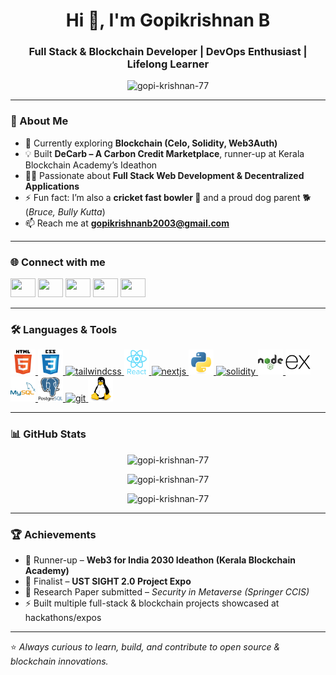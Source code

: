 <h1 align="center">Hi 👋, I'm Gopikrishnan B</h1>
<h3 align="center">Full Stack & Blockchain Developer | DevOps Enthusiast | Lifelong Learner</h3>

<p align="center">
  <img src="https://komarev.com/ghpvc/?username=gopi-krishnan-77&label=Profile%20views&color=0e75b6&style=flat" alt="gopi-krishnan-77" />
</p>

---

### 🚀 About Me  
- 🌱 Currently exploring **Blockchain (Celo, Solidity, Web3Auth)**  
- 💡 Built **DeCarb – A Carbon Credit Marketplace**, runner-up at Kerala Blockchain Academy’s Ideathon  
- 👨‍💻 Passionate about **Full Stack Web Development & Decentralized Applications**  
- ⚡ Fun fact: I’m also a **cricket fast bowler 🏏** and a proud dog parent 🐕 (*Bruce, Bully Kutta*)  
- 📫 Reach me at **gopikrishnanb2003@gmail.com**

---

### 🌐 Connect with me  
<p align="left">
<a href="https://dev.to/gopikrishnan77" target="_blank"><img src="https://raw.githubusercontent.com/rahuldkjain/github-profile-readme-generator/master/src/images/icons/Social/devto.svg" height="30" width="40" /></a>
<a href="https://twitter.com/bgopikrish50125" target="_blank"><img src="https://raw.githubusercontent.com/rahuldkjain/github-profile-readme-generator/master/src/images/icons/Social/twitter.svg" height="30" width="40" /></a>
<a href="https://www.linkedin.com/in/gopikrishnanbalagopal/" target="_blank"><img src="https://raw.githubusercontent.com/rahuldkjain/github-profile-readme-generator/master/src/images/icons/Social/linked-in-alt.svg" height="30" width="40" /></a>
<a href="https://instagram.com/gopi.krishnan.b" target="_blank"><img src="https://raw.githubusercontent.com/rahuldkjain/github-profile-readme-generator/master/src/images/icons/Social/instagram.svg" height="30" width="40" /></a>
<a href="https://www.hackerrank.com/gopikrishnanb201" target="_blank"><img src="https://raw.githubusercontent.com/rahuldkjain/github-profile-readme-generator/master/src/images/icons/Social/hackerrank.svg" height="30" width="40" /></a>
</p>

---

### 🛠️ Languages & Tools  
<p align="left"> 
<a href="https://www.w3.org/html/" target="_blank" rel="noreferrer"> <img src="https://raw.githubusercontent.com/devicons/devicon/master/icons/html5/html5-original-wordmark.svg" alt="html5" width="40" height="40"/> </a>
<a href="https://www.w3schools.com/css/" target="_blank" rel="noreferrer"> <img src="https://raw.githubusercontent.com/devicons/devicon/master/icons/css3/css3-original-wordmark.svg" alt="css3" width="40" height="40"/> </a>
<a href="https://tailwindcss.com/" target="_blank" rel="noreferrer"> <img src="https://www.vectorlogo.zone/logos/tailwindcss/tailwindcss-icon.svg" alt="tailwindcss" width="40" height="40"/> </a>
<a href="https://reactjs.org/" target="_blank" rel="noreferrer"> <img src="https://raw.githubusercontent.com/devicons/devicon/master/icons/react/react-original-wordmark.svg" alt="react" width="40" height="40"/> </a>
<a href="https://nextjs.org/" target="_blank" rel="noreferrer"> <img src="https://cdn.worldvectorlogo.com/logos/nextjs-2.svg" alt="nextjs" width="40" height="40"/> </a>
<a href="https://www.python.org" target="_blank" rel="noreferrer"> <img src="https://raw.githubusercontent.com/devicons/devicon/master/icons/python/python-original.svg" alt="python" width="40" height="40"/> </a>
<a href="https://soliditylang.org/" target="_blank" rel="noreferrer"> <img src="https://cryptologos.cc/logos/ethereum-eth-logo.svg" alt="solidity" width="40" height="40"/> </a>
<a href="https://nodejs.org/" target="_blank" rel="noreferrer"> <img src="https://raw.githubusercontent.com/devicons/devicon/master/icons/nodejs/nodejs-original-wordmark.svg" alt="nodejs" width="40" height="40"/> </a>
<a href="https://expressjs.com/" target="_blank" rel="noreferrer"> <img src="https://raw.githubusercontent.com/devicons/devicon/master/icons/express/express-original.svg" alt="express" width="40" height="40"/> </a>
<a href="https://www.mysql.com/" target="_blank" rel="noreferrer"> <img src="https://raw.githubusercontent.com/devicons/devicon/master/icons/mysql/mysql-original-wordmark.svg" alt="mysql" width="40" height="40"/> </a>
<a href="https://www.postgresql.org/" target="_blank" rel="noreferrer"> <img src="https://raw.githubusercontent.com/devicons/devicon/master/icons/postgresql/postgresql-original-wordmark.svg" alt="postgresql" width="40" height="40"/> </a>
<a href="https://git-scm.com/" target="_blank" rel="noreferrer"> <img src="https://www.vectorlogo.zone/logos/git-scm/git-scm-icon.svg" alt="git" width="40" height="40"/> </a>
<a href="https://www.linux.org/" target="_blank" rel="noreferrer"> <img src="https://raw.githubusercontent.com/devicons/devicon/master/icons/linux/linux-original.svg" alt="linux" width="40" height="40"/> </a>
</p>

---

### 📊 GitHub Stats  
<p align="center">
  <img src="https://github-readme-stats.vercel.app/api?username=gopi-krishnan-77&show_icons=true&theme=tokyonight" alt="gopi-krishnan-77" />
</p>
<p align="center">
  <img src="https://github-readme-streak-stats.herokuapp.com/?user=gopi-krishnan-77&theme=tokyonight" alt="gopi-krishnan-77" />
</p>
<p align="center">
  <img src="https://github-readme-stats.vercel.app/api/top-langs?username=gopi-krishnan-77&show_icons=true&locale=en&layout=compact&theme=tokyonight" alt="gopi-krishnan-77" />
</p>

---

### 🏆 Achievements  
- 🥈 Runner-up – **Web3 for India 2030 Ideathon (Kerala Blockchain Academy)**   
- 🎯 Finalist – **UST SIGHT 2.0 Project Expo**  
- 📄 Research Paper submitted – *Security in Metaverse (Springer CCIS)*  
- ⚡ Built multiple full-stack & blockchain projects showcased at hackathons/expos  

---

⭐️ *Always curious to learn, build, and contribute to open source & blockchain innovations.*  
